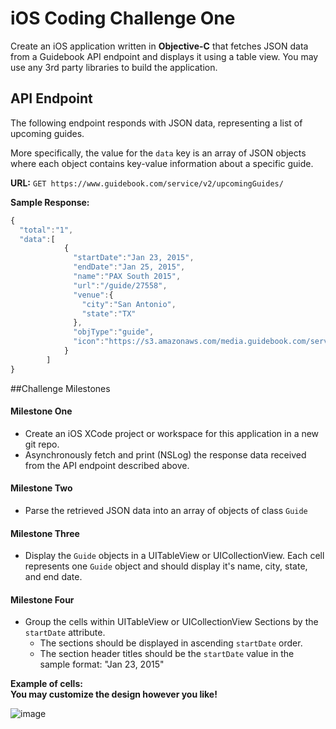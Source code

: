 # iOS Coding Challenge One

Create an iOS application written in **Objective-C** that fetches JSON data from a Guidebook API endpoint and displays
it using a table view. You may use any 3rd party libraries to build the application.

## API Endpoint
The following endpoint responds with JSON data, representing a list of upcoming guides.

More specifically, the value for the `data` key is an array of JSON objects where
each object contains key-value information about a specific guide.

**URL:**
`GET https://www.guidebook.com/service/v2/upcomingGuides/`

**Sample Response:**

```js
{  
  "total":"1",
  "data":[  
            {  
              "startDate":"Jan 23, 2015",
              "endDate":"Jan 25, 2015",
              "name":"PAX South 2015",
              "url":"/guide/27558",
              "venue":{  
                "city":"San Antonio",
                "state":"TX"
              },
              "objType":"guide",
              "icon":"https://s3.amazonaws.com/media.guidebook.com/service/ghuQSj9675C8zKbaXtUTAMWxsVGkJf4r/logo.png"
            }
        ]
}
```

##Challenge Milestones

#### Milestone One
- Create an iOS XCode project or workspace for this application in a new git repo.
- Asynchronously fetch and print (NSLog) the response data received from the API endpoint described above.

#### Milestone Two
- Parse the retrieved JSON data into an array of objects of class `Guide`

#### Milestone Three
- Display the `Guide` objects in a UITableView or UICollectionView. Each cell represents one `Guide` object and should display it's name, city, state, and end date.

#### Milestone Four
- Group the cells within UITableView or UICollectionView Sections by the `startDate` attribute.
  - The sections should be displayed in ascending `startDate` order.
  - The section header titles should be the `startDate` value in the sample format: "Jan 23, 2015"

**Example of cells:**  
**You may customize the design however you like!**

![image](https://s3.amazonaws.com/uploads.hipchat.com/17292/98408/x1KgCYy0SXeyRQq/Screen%20Shot%202015-06-29%20at%204.08.03%20PM.png)
